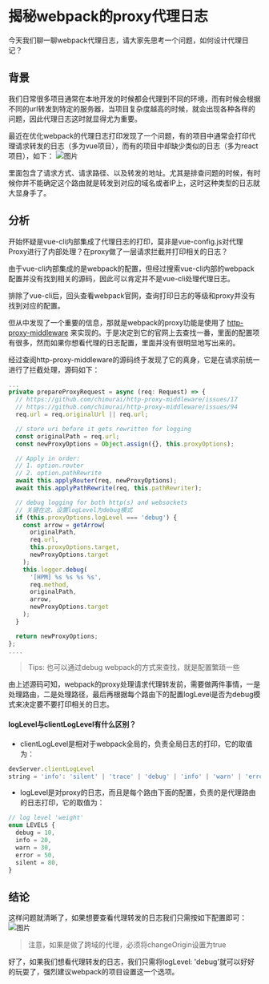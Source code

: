 # 揭秘webpack的proxy代理日志

今天我们聊一聊webpack代理日志，请大家先思考一个问题，如何设计代理日记？

## 背景
我们日常很多项目通常在本地开发的时候都会代理到不同的环境，而有时候会根据不同的url转发到特定的服务器，当项目复杂度越高的时候，就会出现各种各样的问题，因此代理日志这时就显得尤为重要。

最近在优化webpack的代理日志打印发现了一个问题，有的项目中通常会打印代理请求转发的日志（多为vue项目），而有的项目中却缺少类似的日志（多为react项目），如下：
![图片](https://cdn.poizon.com/node-common/4f5843e3be6ed15c26ed77981e08eb8473d3db24807be86d99b934fe02559f6a.png)

里面包含了请求方式、请求路径、以及转发的地址。尤其是排查问题的时候，有时候你并不能确定这个路由就是转发到对应的域名或者IP上，这时这种类型的日志就大显身手了。

## 分析
开始怀疑是vue-cli内部集成了代理日志的打印，莫非是vue-config.js对代理Proxy进行了内部处理？在proxy做了一层请求拦截并打印相关的日志？

由于vue-cli内部集成的是webpack的配置，但经过搜索vue-cli内部的webpack配置并没有找到相关的源码，因此可以肯定并不是vue-cli处理代理日志。

排除了vue-cli后，回头查看webpack官网，查询打印日志的等级和proxy并没有找到对应的配置。

但从中发现了一个重要的信息，那就是webpack的proxy功能是使用了 [http-proxy-middleware](https://github.com/chimurai/http-proxy-middleware) 来实现的。于是决定到它的官网上去查找一番，里面的配置项有很多，然而如果你想看代理的日志配置，里面并没有很明显地写出来的。

经过查阅http-proxy-middleware的源码终于发现了它的真身，它是在请求前统一进行了拦截处理，源码如下：
```javascript
...
private prepareProxyRequest = async (req: Request) => {
  // https://github.com/chimurai/http-proxy-middleware/issues/17
  // https://github.com/chimurai/http-proxy-middleware/issues/94
  req.url = req.originalUrl || req.url;

  // store uri before it gets rewritten for logging
  const originalPath = req.url;
  const newProxyOptions = Object.assign({}, this.proxyOptions);

  // Apply in order:
  // 1. option.router
  // 2. option.pathRewrite
  await this.applyRouter(req, newProxyOptions);
  await this.applyPathRewrite(req, this.pathRewriter);

  // debug logging for both http(s) and websockets
  // 关键在这，设置logLevel为debug模式
  if (this.proxyOptions.logLevel === 'debug') {
    const arrow = getArrow(
      originalPath,
      req.url,
      this.proxyOptions.target,
      newProxyOptions.target
    );
    this.logger.debug(
      '[HPM] %s %s %s %s',
      req.method,
      originalPath,
      arrow,
      newProxyOptions.target
    );
  }

  return newProxyOptions;
};
....
```
> Tips: 也可以通过debug webpack的方式来查找，就是配置繁琐一些

由上述源码可知，webpack的proxy处理请求代理转发前，需要做两件事情，一是处理路由，二是处理路径，最后再根据每个路由下的配置logLevel是否为debug模式来决定要不要打印相关的日志。

#### logLevel与clientLogLevel有什么区别？
+ clientLogLevel是相对于webpack全局的，负责全局日志的打印，它的取值为：
```javascript
devServer.clientLogLevel 
string = 'info': 'silent' | 'trace' | 'debug' | 'info' | 'warn' | 'error' | 'none' | 'warning'
```
+ logLevel是对proxy的日志，而且是每个路由下面的配置，负责的是代理路由的日志打印，它的取值为：
```javascript
// log level 'weight'
enum LEVELS {
  debug = 10,
  info = 20,
  warn = 30,
  error = 50,
  silent = 80,
}
```

## 结论
这样问题就清晰了，如果想要查看代理转发的日志我们只需按如下配置即可：
![图片](https://cdn.poizon.com/node-common/135fb584fad94f573be9d200d2fa27835c24f8e6497c0e3f96743cb800057d44.png)

> 注意，如果是做了跨域的代理，必须将changeOrigin设置为true

好了，如果我们想看代理转发的日志，我们只需将logLevel: 'debug'就可以好好的玩耍了，强烈建议webpack的项目设置这一个选项。

